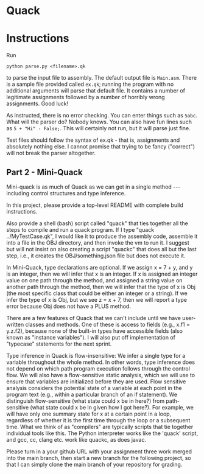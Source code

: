 # Quack

# Instructions
Run
```
python parse.py <filename>.qk
```
to parse the input file to assembly. The default output file is `Main.asm`. There is a sample file provided called `ex.qk`; running the program with no additional arguments will parse that default file. It contains a number of legitimate assignments followed by a number of horribly wrong assignments. Good luck!

As instructed, there is no error checking. You can enter things such as `5abc`. What will the parser do? Nobody knows. You can also have fun lines such as `5 + "Hi" - False;`. This will certainly not run, but it will parse just fine. 

Test files should follow the syntax of ex.qk - that is, assignments and absolutely nothing else. I cannot promise that trying to be fancy ("correct") will not break the parser altogether. 

## Part 2 - Mini-Quack
Mini-quack is as much of Quack as we can get in a single method --- including control structures and type inference. 

In this project, please provide a top-level README with complete build instructions. 

Also provide a shell (bash) script called "quack" that ties together all the steps to compile and run a quack program.  If I type "quack ../MyTestCase.qk", I would like it to produce the assembly code, assemble it into a file in the OBJ directory, and then invoke the vm to run it.    I suggest but will not insist on also creating a script "quackc" that does all but the last step, i.e., it creates the OBJ/something.json file but does not execute it.   

In Mini-Quack, type declarations are optional.   If we assign x = 7 + y, and y is an integer, then we will infer that x is an integer.  If x is assigned an integer value on one path through the method, and assigned a string value on another path through the method, then we will infer that the type of x is Obj  (the most specific class that could be either an integer or a string).  If we infer the type of x is Obj, but we see z = x + 7, then we will report a type error because Obj does not have a PLUS method. 

There are a few features of Quack that we can't include until we have user-written classes and methods.  One of these is access to fields (e.g., x.f1 = y.z.f2), because none of the built-in types have accessible fields (also known as "instance variables").  I will also put off implementation of "typecase" statements for the next sprint. 

Type inference in Quack is flow-insensitive:  We infer a single type for a variable throughout the whole method.  In other words, type inference does not depend on which path program execution follows through the control flow.  We will also have a flow-sensitive static analysis, which we will use to ensure that variables are initialized before they are used.   Flow sensitive analysis considers the potential state of a variable at each point in the program text (e.g., within a particular branch of an if statement).   We distinguish flow-sensitive (what state could x be in here?) from path-sensitive (what state could x be in given how I got here?).  For example, we will have only one summary state for x at a certain point in a loop, regardless of whether it is the first time through the loop or a subsequent time.    What we think of as "compilers" are typically scripts that tie together individual tools like this.  The Python interpreter works like the 'quack' script, and gcc, cc, clang etc. work like quackc, as does javac.  

Please turn in a your github URL with your assignment three work merged into the main branch, then start a new branch for the following project, so that I can simply clone the main branch of your repository for grading.  